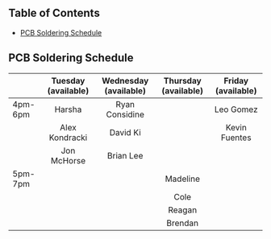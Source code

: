 ## Table of Contents
- [PCB Soldering Schedule](#pcb-soldering-schedule)


## PCB Soldering Schedule

|         | Tuesday (available) | Wednesday (available) | Thursday (available) | Friday (available) |
|---------|:-------------------:|:---------------------:|:--------------------:|:------------------:|
| 4pm-6pm | Harsha              | Ryan Considine        |                      | Leo Gomez          |
|         | Alex Kondracki      | David Ki              |                      | Kevin Fuentes      |
|         | Jon McHorse         | Brian Lee             |                      |                    |
| 5pm-7pm |                     |                       | Madeline             |                    |
|         |                     |                       | Cole                 |                    |
|         |                     |                       | Reagan               |                    |
|         |                     |                       | Brendan              |                    |
